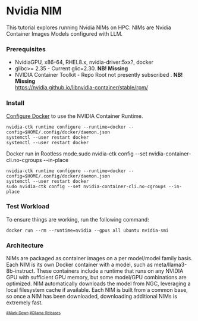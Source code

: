 # Nvidia NIM
This tutorial explores running Nvidia NIMs on HPC. NIMs are Nvidia Container Images Models configured with LLM.
### Prerequisites
* NvidiaGPU, x86-64, RHEL8.x, nvidia-driver:5xx?, docker
* glibc>= 2.35 - Current glic=2.30. **NB! Missing**
* NVIDIA Container Toolkit - Repo Root not presently subscribed . **NB! Missing**  
https://nvidia.github.io/libnvidia-container/stable/rpm/ 

### Install
[Configure Docker](https://docs.nvidia.com/datacenter/cloud-native/container-toolkit/latest/install-guide.html#configuring-docker)
to use the NVIDIA Container Runtime.  
```
nvidia-ctk runtime configure --runtime=docker --config=$HOME/.config/docker/daemon.json
systemctl --user restart docker
systemctl --user restart docker
```
Docker run in Rootless mode.sudo nvidia-ctk config --set nvidia-container-cli.no-cgroups --in-place
```
nvidia-ctk runtime configure --runtime=docker --config=$HOME/.config/docker/daemon.json
systemctl --user restart docker
sudo nvidia-ctk config --set nvidia-container-cli.no-cgroups --in-place
```


### Test Workload
To ensure things are working, run the following command:
```
docker run --rm --runtime=nvidia --gpus all ubuntu nvidia-smi
```
### Architecture
NIMs are packaged as container images on a per model/model family basis. Each NIM is its own Docker container with a model, such as meta/llama3-8b-instruct. These containers include a runtime that runs on any NVIDIA GPU with sufficient GPU memory, but some model/GPU combinations are optimized. NIM automatically downloads the model from NGC, leveraging a local filesystem cache if available. Each NIM is built from a common base, so once a NIM has been downloaded, downloading additional NIMs is extremely fast.

<sub><sub>
[#Mark-Down](https://daringfireball.net/projects/markdown/)
[#Ollama-Releases](https://github.com/ollama/ollama/releases)
